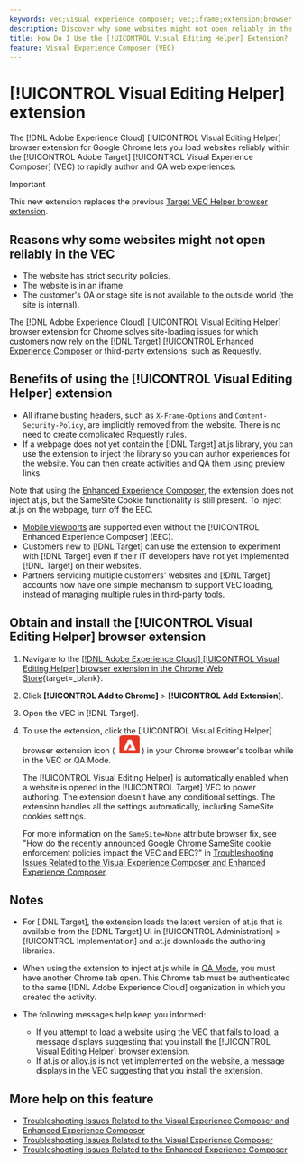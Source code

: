 ```yaml
---
keywords: vec;visual experience composer; vec;iframe;extension;browser
description: Discover why some websites might not open reliably in the [!UICONTROL Visual Experience Composer] (VEC). The [!UICONTROL Visual Editing Helper] browser extension lets you load websites reliably within the VEC.
title: How Do I Use the [!UICONTROL Visual Editing Helper] Extension?
feature: Visual Experience Composer (VEC)
---
```

# [!UICONTROL Visual Editing Helper] extension

The [!DNL Adobe Experience Cloud] [!UICONTROL Visual Editing Helper] browser extension for Google Chrome lets you load websites reliably within the [!UICONTROL Adobe Target] [!UICONTROL Visual Experience Composer] (VEC) to rapidly author and QA web experiences. 

>[!IMPORTANT]
>
>This new extension replaces the previous [Target VEC Helper browser extension](/help/main/c-experiences/c-visual-experience-composer/r-troubleshoot-composer/vec-helper-browser-extension.md).

## Reasons why some websites might not open reliably in the VEC

* The website has strict security policies.
* The website is in an iframe.
* The customer's QA or stage site is not available to the outside world (the site is internal).

The [!DNL Adobe Experience Cloud] [!UICONTROL Visual Editing Helper] browser extension for Chrome solves site-loading issues for which customers now rely on the [!DNL Target] [!UICONTROL [Enhanced Experience Composer](/help/main/administrating-target/visual-experience-composer-set-up.md#eec) or third-party extensions, such as Requestly.

## Benefits of using the [!UICONTROL Visual Editing Helper] extension

* All iframe busting headers, such as `X-Frame-Options` and `Content-Security-Policy`, are implicitly removed from the website. There is no need to create complicated Requestly rules.
* If a webpage does not yet contain the [!DNL Target] at.js library, you can use the extension to inject the library so you can author experiences for the website. You can then create activities and QA them using preview links.

Note that using the [Enhanced Experience Composer](/help/main/administrating-target/visual-experience-composer-set-up.md#eec), the extension does not inject at.js, but the SameSite Cookie functionality is still present. To inject at.js on the webpage, turn off the EEC.

* [Mobile viewports](/help/main/c-experiences/c-visual-experience-composer/mobile-viewports.md) are supported even without the [!UICONTROL Enhanced Experience Composer] (EEC).
* Customers new to [!DNL Target] can use the extension to experiment with [!DNL Target] even if their IT developers have not yet implemented [!DNL Target] on their websites.
* Partners servicing multiple customers' websites and [!DNL Target] accounts now have one simple mechanism to support VEC loading, instead of managing multiple rules in third-party tools.

## Obtain and install the [!UICONTROL Visual Editing Helper] browser extension

1. Navigate to the [[!DNL Adobe Experience Cloud] [!UICONTROL Visual Editing Helper] browser extension in the Chrome Web Store](https://chrome.google.com/webstore/detail/adobe-experience-cloud-vi/kgmjjkfjacffaebgpkpcllakjifppnca){target=_blank}.
1. Click **[!UICONTROL Add to Chrome]** > **[!UICONTROL Add Extension]**.
1. Open the VEC in [!DNL Target].
1. To use the extension, click the [!UICONTROL Visual Editing Helper] browser extension icon ( ![Visual Editing Extension icon](/help/main/c-experiences/c-visual-experience-composer/r-troubleshoot-composer/assets/visual-editing-helper.png) ) in your Chrome browser's toolbar while in the VEC or QA Mode.

   The [!UICONTROL Visual Editing Helper] is automatically enabled when a website is opened in the [!UICONTROL Target] VEC to power authoring. The extension doesn't have any conditional settings. The extension handles all the settings automatically, including SameSite cookies settings.

   For more information on the `SameSite=None` attribute browser fix, see "How do the recently announced Google Chrome SameSite cookie enforcement policies impact the VEC and EEC?" in [Troubleshooting Issues Related to the Visual Experience Composer and Enhanced Experience Composer](/help/main/c-experiences/c-visual-experience-composer/r-troubleshoot-composer/issues-related-to-the-visual-experience-composer-vec-and-enhanced-experience-composer-eec.md).

## Notes

* For [!DNL Target], the extension loads the latest version of at.js that is available from the [!DNL Target] UI in [!UICONTROL Administration] > [!UICONTROL Implementation] and at.js downloads the authoring libraries.
* When using the extension to inject at.js while in [QA Mode](/help/main/c-activities/c-activity-qa/activity-qa.md), you must have another Chrome tab open. This Chrome tab must be authenticated to the same [!DNL Adobe Experience Cloud] organization in which you created the activity.
* The following messages help keep you informed:

  * If you attempt to load a website using the VEC that fails to load, a message displays suggesting that you install the [!UICONTROL Visual Editing Helper] browser extension.
  * If at.js or alloy.js is not yet implemented on the website, a message displays in the VEC suggesting that you install the extension.

## More help on this feature

* [Troubleshooting Issues Related to the Visual Experience Composer and Enhanced Experience Composer](/help/main/c-experiences/c-visual-experience-composer/r-troubleshoot-composer/issues-related-to-the-visual-experience-composer-vec-and-enhanced-experience-composer-eec.md)
* [Troubleshooting Issues Related to the Visual Experience Composer](/help/main/c-experiences/c-visual-experience-composer/r-troubleshoot-composer/troubleshooting-issues-related-to-the-visual-experience-composer-vec.md)
* [Troubleshooting Issues Related to the Enhanced Experience Composer](/help/main/c-experiences/c-visual-experience-composer/r-troubleshoot-composer/troubleshooting-issues-related-to-the-enhanced-experience-composer-eec.md)



